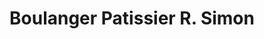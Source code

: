 ---
title: "Boulanger Patissier R. Simon"
url: /saint-calais/boulanger-patissier-r-simon/
shop: boulangerie
---